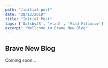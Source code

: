 ```yaml
---
path: "/initial-post"
date: "28/12/2018"
title: "Initial Post"
tags: ['GatsbyJS', 'vladf', 'Vlad Filiucov']
excerpt: "Wellcome to Brave New Blog"
---
```


## Brave New Blog

Coming soon...
